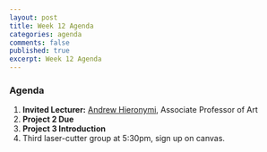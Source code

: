 ```yaml
---
layout: post
title: Week 12 Agenda
categories: agenda
comments: false
published: true
excerpt: Week 12 Agenda
---
```


### Agenda

1. **Invited Lecturer:** [Andrew Hieronymi](https://sova.psu.edu/profile/andrewhieronymi), Associate Professor of Art
2. **Project 2 Due**
3. **Project 3 Introduction**
4. Third laser-cutter group at 5:30pm, sign up on canvas.
